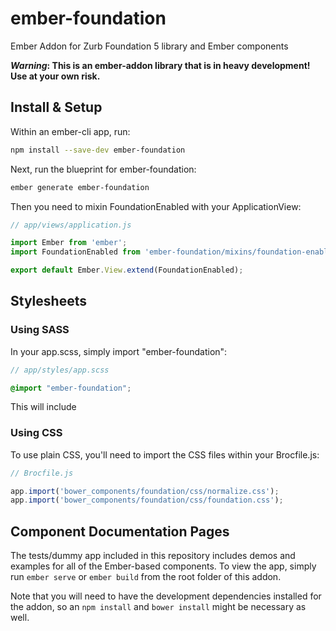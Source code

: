 ember-foundation
================

Ember Addon for Zurb Foundation 5 library and Ember components

***Warning*: This is an ember-addon library that is in heavy development! Use at your own risk.**

## Install & Setup

Within an ember-cli app, run:

```sh
npm install --save-dev ember-foundation
```

Next, run the blueprint for ember-foundation:

```sh
ember generate ember-foundation
```

Then you need to mixin FoundationEnabled with your ApplicationView:

```js
// app/views/application.js

import Ember from 'ember';
import FoundationEnabled from 'ember-foundation/mixins/foundation-enabled';

export default Ember.View.extend(FoundationEnabled);
```

## Stylesheets

### Using SASS

In your app.scss, simply import "ember-foundation":

```scss
// app/styles/app.scss

@import "ember-foundation";
```

This will include

### Using CSS

To use plain CSS, you'll need to import the CSS files within your Brocfile.js:

```js
// Brocfile.js

app.import('bower_components/foundation/css/normalize.css');
app.import('bower_components/foundation/css/foundation.css');
```

## Component Documentation Pages

The tests/dummy app included in this repository includes demos and examples for all of the Ember-based components. To view the app, simply run `ember serve` or `ember build` from the root folder of this addon.

Note that you will need to have the development dependencies installed for the addon, so an `npm install` and `bower install` might be necessary as well.
